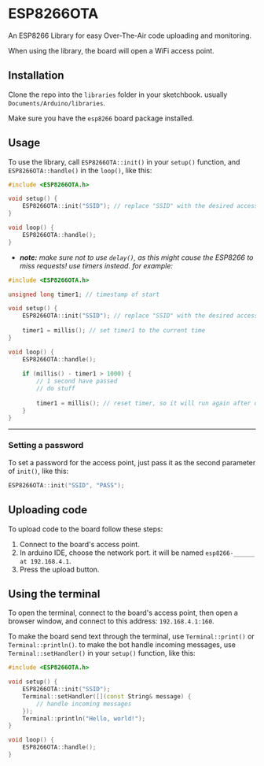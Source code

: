 # ESP8266OTA
An ESP8266 Library for easy Over-The-Air code uploading and monitoring.

When using the library, the board will open a WiFi access point.

## Installation
Clone the repo into the `libraries` folder in your sketchbook. usually `Documents/Arduino/libraries`.

Make sure you have the `esp8266` board package installed.

## Usage
To use the library, call `ESP8266OTA::init()` in your `setup()` function, and `ESP8266OTA::handle()` in the `loop()`, like this:
```cpp
#include <ESP8266OTA.h>

void setup() {
    ESP8266OTA::init("SSID"); // replace "SSID" with the desired access point name.
}

void loop() {
    ESP8266OTA::handle();
}
```


- ***note:** make sure not to use `delay()`, as this might cause the ESP8266 to miss requests! use timers instead. for example:*
```cpp
#include <ESP8266OTA.h>

unsigned long timer1; // timestamp of start

void setup() {
    ESP8266OTA::init("SSID"); // replace "SSID" with the desired access point name.
    
    timer1 = millis(); // set timer1 to the current time
}

void loop() {
    ESP8266OTA::handle();
    
    if (millis() - timer1 > 1000) {
        // 1 second have passed
        // do stuff
        
        timer1 = millis(); // reset timer, so it will run again after one more second.
    }
}
```
---

### Setting a password
To set a password for the access point, just pass it as the second parameter of `init()`, like this:
```cpp
ESP8266OTA::init("SSID", "PASS");
```

## Uploading code
To upload code to the board follow these steps:
1. Connect to the board's access point.
2. In arduino IDE, choose the network port. it will be named `esp8266-______ at 192.168.4.1`.
3. Press the upload button.

## Using the terminal
To open the terminal, connect to the board's access point,
then open a browser window, and connect to this address:
`192.168.4.1:160`.

To make the board send text through the terminal,
use `Terminal::print()` or `Terminal::println()`.
to make the bot handle incoming messages, use `Terminal::setHandler()` in your `setup()` function, like this:
```cpp
#include <ESP8266OTA.h>

void setup() {
    ESP8266OTA::init("SSID");
    Terminal::setHandler([](const String& message) {
        // handle incoming messages
    });
    Terminal::println("Hello, world!");
}

void loop() {
    ESP8266OTA::handle();
}
```
